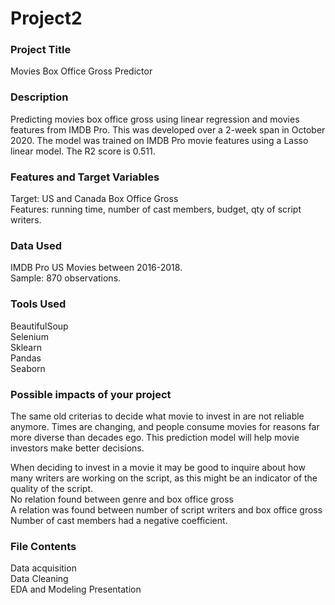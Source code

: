 # Project2

### Project Title
Movies Box Office Gross Predictor

### Description
Predicting movies box office gross using linear regression and movies features from IMDB Pro. This was developed over a 2-week span in October 2020. The model was trained on IMDB Pro movie features using a Lasso linear model. The R2 score is 0.511.  

### Features and Target Variables
Target: US and Canada Box Office Gross\
Features: running time, number of cast members, budget, qty of script writers.

### Data Used 
IMDB Pro US Movies between 2016-2018.\
Sample: 870 observations. 

### Tools Used 
BeautifulSoup\
Selenium\
Sklearn\
Pandas\
Seaborn

### Possible impacts of your project
The same old criterias to decide what movie to invest in are not reliable anymore. Times are changing, and people consume movies for reasons far more diverse than decades ego. This prediction model will help movie investors make better decisions. 

When deciding to invest in a movie it may be good to inquire about how many writers are working on the script, as this might be an indicator of the quality of the script. \
No relation found between genre and box office gross \
A relation was found between number of script writers and box office gross \
Number of cast members had a negative coefficient. 

### File Contents
Data acquisition\
Data Cleaning\
EDA and Modeling
Presentation

